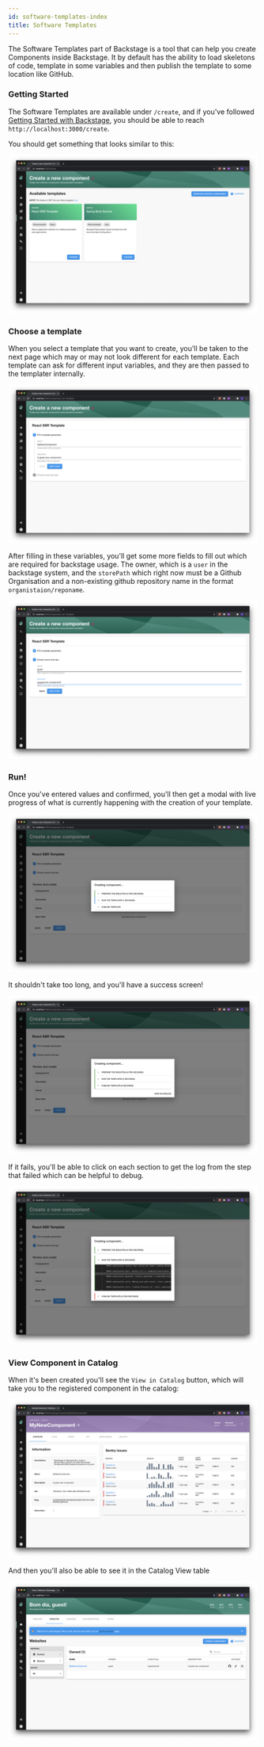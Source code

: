 ```yaml
---
id: software-templates-index
title: Software Templates
---
```


The Software Templates part of Backstage is a tool that can help you create
Components inside Backstage. It by default has the ability to load skeletons of
code, template in some variables and then publish the template to some location
like GitHub.

### Getting Started

The Software Templates are available under `/create`, and if you've followed
[Getting Started with Backstage](../../getting-started), you should be able to
reach `http://localhost:3000/create`.

You should get something that looks similar to this:

![Create Image](../../assets/software-templates/create.png)

### Choose a template

When you select a template that you want to create, you'll be taken to the next
page which may or may not look different for each template. Each template can
ask for different input variables, and they are then passed to the templater
internally.

![Enter some variables](../../assets/software-templates/template-picked.png)

After filling in these variables, you'll get some more fields to fill out which
are required for backstage usage. The owner, which is a `user` in the backstage
system, and the `storePath` which right now must be a Github Organisation and a
non-existing github repository name in the format `organistaion/reponame`.

![Enter backstage vars](../../assets/software-templates/template-picked-2.png)

### Run!

Once you've entered values and confirmed, you'll then get a modal with live
progress of what is currently happening with the creation of your template.

![Templating Running](../../assets/software-templates/running.png)

It shouldn't take too long, and you'll have a success screen!

![Templating Complete](../../assets/software-templates/complete.png)

If it fails, you'll be able to click on each section to get the log from the
step that failed which can be helpful to debug.

![Templating failed](../../assets/software-templates/failed.png)

### View Component in Catalog

When it's been created you'll see the `View in Catalog` button, which will take
you to the registered component in the catalog:

![Catalog](../../assets/software-templates/go-to-catalog.png)

And then you'll also be able to see it in the Catalog View table

![Catalog](../../assets/software-templates/added-to-the-catalog-list.png)
